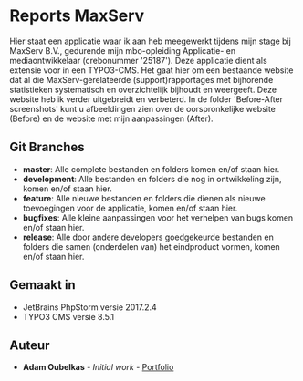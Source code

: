 # Reports MaxServ

Hier staat een applicatie waar ik aan heb meegewerkt tijdens mijn stage bij MaxServ B.V., gedurende mijn mbo-opleiding Applicatie- en mediaontwikkelaar (crebonummer '25187').
Deze applicatie dient als extensie voor in een TYPO3-CMS. Het gaat hier om een bestaande website dat al die MaxServ-gerelateerde (support)rapportages met bijhorende statistieken systematisch en overzichtelijk bijhoudt en weergeeft.
Deze website heb ik verder uitgebreidt en verbeterd.
In de folder 'Before-After screenshots' kunt u afbeeldingen zien over de oorspronkelijke website (Before) en de website met mijn aanpassingen (After).

## Git Branches

* **master**: Alle complete bestanden en folders komen en/of staan hier.  
* **development**: Alle bestanden en folders die nog in ontwikkeling zijn, komen en/of staan hier.  
* **feature**: Alle nieuwe bestanden en folders die dienen als nieuwe toevoegingen voor de applicatie, komen en/of staan hier.    
* **bugfixes**: Alle kleine aanpassingen voor het verhelpen van bugs komen en/of staan hier.  
* **release**: Alle door andere developers goedgekeurde bestanden en folders die samen (onderdelen van) het eindproduct vormen, komen en/of staan hier.  

## Gemaakt in

* JetBrains PhpStorm versie 2017.2.4
* TYPO3 CMS versie 8.5.1

## Auteur

* **Adam Oubelkas** - *Initial work* - [Portfolio](https://github.com/Adstu2150912/MyPortfolio)